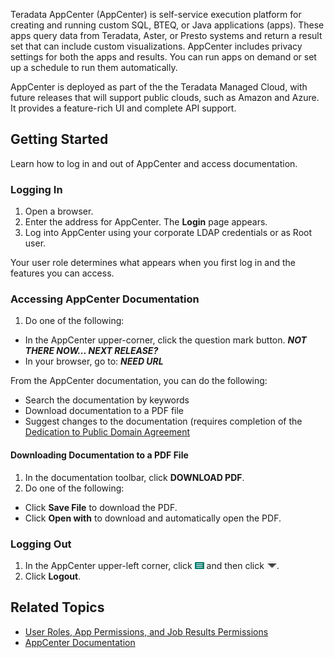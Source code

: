 Teradata AppCenter (AppCenter) is self-service execution platform for creating and running custom SQL, BTEQ, or Java applications (apps). These apps query data from Teradata, Aster, or Presto systems and return a result set that can include custom visualizations. AppCenter includes privacy settings for both the apps and results. You can run apps on demand or set up a schedule to run them automatically. 

AppCenter is deployed as part of the the Teradata Managed Cloud, with future releases that will support public clouds, such as Amazon and Azure. It provides a feature-rich UI and complete API support.

## Getting Started

Learn how to log in and out of AppCenter and access documentation.

### Logging In

1. Open a browser.
2. Enter the address for AppCenter. The **Login** page appears.
3. Log into AppCenter using your corporate LDAP credentials or as Root user. 

Your user role determines what appears when you first log in and the features you can access.

### Accessing AppCenter Documentation

1. Do one of the following:
 * In the AppCenter upper-corner, click the question mark button. **_NOT THERE NOW... NEXT RELEASE?_**
 * In your browser, go to: **_NEED URL_**

From the AppCenter documentation, you can do the following:
* Search the documentation by keywords
* Download documentation to a PDF file
* Suggest changes to the documentation (requires completion of the [Dedication to Public Domain Agreement](/documentation/CONTRIBUTING-DOCUMENTATION.md)
 
#### Downloading Documentation to a PDF File

1. In the documentation toolbar, click **DOWNLOAD PDF**. 
2. Do one of the following: 
 * Click **Save File** to download the PDF.
 * Click **Open with** to download and automatically open the PDF.

### Logging Out

1. In the AppCenter upper-left corner, click ![menu button](/user-guide/images/menu-button.png) and then click ![logout](/user-guide/images/logout.png).
2. Click **Logout**.

## Related Topics
* [User Roles, App Permissions, and Job Results Permissions](/user-guide/app-permission-user-role.md)
* [AppCenter Documentation](README.MD)

